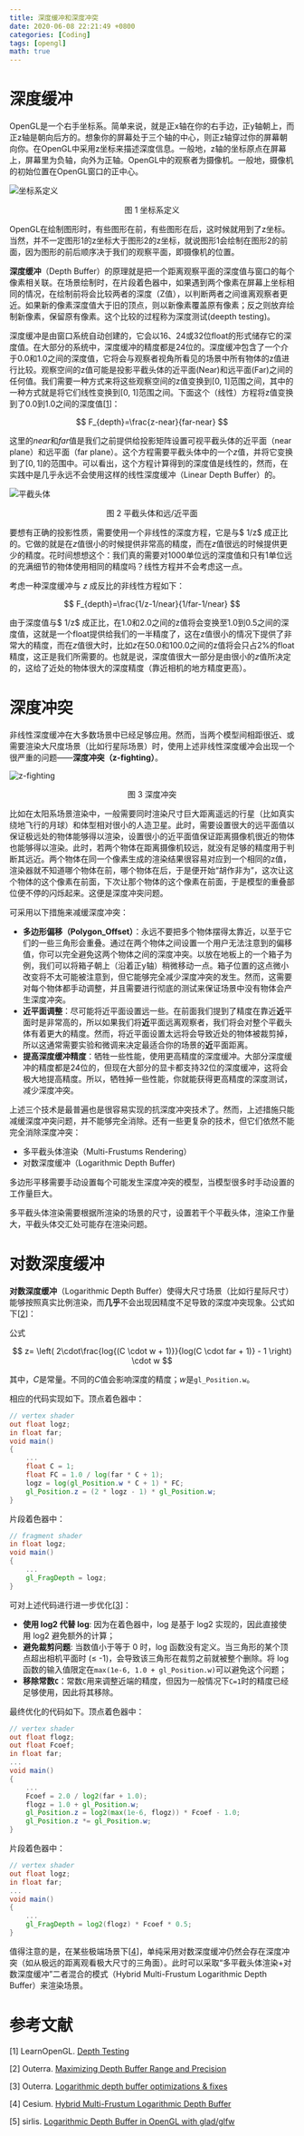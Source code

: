 ```yaml
---
title: 深度缓冲和深度冲突
date: 2020-06-08 22:21:49 +0800
categories: [Coding]
tags: [opengl]
math: true
---
```


<head>
    <script src="https://cdn.mathjax.org/mathjax/latest/MathJax.js?config=TeX-AMS-MML_HTMLorMML" type="text/javascript"></script>
    <script type="text/x-mathjax-config">
        MathJax.Hub.Config({
            tex2jax: {
            skipTags: ['script', 'noscript', 'style', 'textarea', 'pre'],
            inlineMath: [['$','$']]
            }
        });
    </script>
</head>

# 深度缓冲

OpenGL是一个右手坐标系。简单来说，就是正x轴在你的右手边，正y轴朝上，而正z轴是朝向后方的。想象你的屏幕处于三个轴的中心，则正z轴穿过你的屏幕朝向你。在OpenGL中采用z坐标来描述深度信息。一般地，z轴的坐标原点在屏幕上，屏幕里为负轴，向外为正轴。OpenGL中的观察者为摄像机。一般地，摄像机的初始位置在OpenGL窗口的正中心。

![坐标系定义](/assets/img/postsimg/20200608/coordinate_systems_right_handed.png)

<center>图 1 坐标系定义</center>

OpenGL在绘制图形时，有些图形在前，有些图形在后，这时候就用到了z坐标。当然，并不一定图形1的z坐标大于图形2的z坐标，就说图形1会绘制在图形2的前面，因为图形的前后顺序决于我们的观察平面，即摄像机的位置。

**深度缓冲**（Depth Buffer）的原理就是把一个距离观察平面的深度值与窗口的每个像素相关联。在场景绘制时，在片段着色器中，如果遇到两个像素在屏幕上坐标相同的情况，在绘制前将会比较两者的深度（Z值），以判断两者之间谁离观察者更近。如果新的像素深度值大于旧的顶点，则以新像素覆盖原有像素；反之则放弃绘制新像素，保留原有像素。这个比较的过程称为深度测试(deepth testing)。

深度缓冲是由窗口系统自动创建的，它会以16、24或32位float的形式储存它的深度值。在大部分的系统中，深度缓冲的精度都是24位的。深度缓冲包含了一个介于0.0和1.0之间的深度值，它将会与观察者视角所看见的场景中所有物体的z值进行比较。观察空间的z值可能是投影平截头体的近平面(Near)和远平面(Far)之间的任何值。我们需要一种方式来将这些观察空间的z值变换到[0, 1]范围之间，其中的一种方式就是将它们线性变换到[0, 1]范围之间。下面这个（线性）方程将z值变换到了0.0到1.0之间的深度值[[1](#ref1)]：

$$
F_{depth}=\frac{z-near}{far-near}
$$

这里的$near$和$far$值是我们之前提供给投影矩阵设置可视平截头体的近平面（near plane）和远平面（far plane）。这个方程需要平截头体中的一个$z$值，并将它变换到了$[0, 1]$的范围中。可以看出，这个方程计算得到的深度值是线性的，然而，在实践中是几乎永远不会使用这样的线性深度缓冲（Linear Depth Buffer）的。

![平截头体](/assets/img/postsimg/20200608/perspective_frustum.png)

<center>图 2 平截头体和远/近平面</center>

要想有正确的投影性质，需要使用一个非线性的深度方程，它是与$ 1/z$ 成正比的。它做的就是在$z$值很小的时候提供非常高的精度，而在$z$值很远的时候提供更少的精度。花时间想想这个：我们真的需要对1000单位远的深度值和只有1单位远的充满细节的物体使用相同的精度吗？线性方程并不会考虑这一点。

考虑一种深度缓冲与 $z$ 成反比的非线性方程如下：

$$
F_{depth}=\frac{1/z-1/near}{1/far-1/near}
$$

由于深度值与$ 1/z$ 成正比，在1.0和2.0之间的z值将会变换至1.0到0.5之间的深度值，这就是一个float提供给我们的一半精度了，这在z值很小的情况下提供了非常大的精度，而在$z$值很大时，比如$z$在50.0和100.0之间的z值将会只占2%的float精度，这正是我们所需要的。也就是说，深度值很大一部分是由很小的$z$值所决定的，这给了近处的物体很大的深度精度（靠近相机的地方精度更高）。

# 深度冲突

非线性深度缓冲在大多数场景中已经足够应用。然而，当两个模型间相距很近、或需要渲染大尺度场景（比如行星际场景）时，使用上述非线性深度缓冲会出现一个很严重的问题——**深度冲突（z-fighting）**。

![z-fighting](/assets/img/postsimg/20200608/z-fighting.jpg)

<center>图 3 深度冲突</center>

比如在太阳系场景渲染中，一般需要同时渲染尺寸巨大距离遥远的行星（比如真实绕地飞行的月球）和体型相对很小的人造卫星。此时，需要设置很大的远平面值以保证极远处的物体能够得以渲染，设置很小的近平面值保证距离摄像机很近的物体也能够得以渲染。此时，若两个物体在距离摄像机较远，就没有足够的精度用于判断其远近。两个物体在同一个像素生成的渲染结果很容易对应到一个相同的z值，渲染器就不知道哪个物体在前，哪个物体在后，于是便开始“胡作非为”，这次让这个物体的这个像素在前面，下次让那个物体的这个像素在前面，于是模型的重叠部位便不停的闪烁起来。这便是深度冲突问题。

可采用以下措施来减缓深度冲突：

* **多边形偏移（Polygon_Offset）**：永远不要把多个物体摆得太靠近，以至于它们的一些三角形会重叠。通过在两个物体之间设置一个用户无法注意到的偏移值，你可以完全避免这两个物体之间的深度冲突。以放在地板上的一个箱子为例，我们可以将箱子朝上（沿着正y轴）稍微移动一点。箱子位置的这点微小改变将不太可能被注意到，但它能够完全减少深度冲突的发生。然而，这需要对每个物体都手动调整，并且需要进行彻底的测试来保证场景中没有物体会产生深度冲突。
* **近平面调整**：尽可能将近平面设置远一些。在前面我们提到了精度在靠近**近**平面时是非常高的，所以如果我们将**近**平面远离观察者，我们将会对整个平截头体有着更大的精度。然而，将近平面设置太远将会导致近处的物体被裁剪掉，所以这通常需要实验和微调来决定最适合你的场景的**近**平面距离。
* **提高深度缓冲精度**：牺牲一些性能，使用更高精度的深度缓冲。大部分深度缓冲的精度都是24位的，但现在大部分的显卡都支持32位的深度缓冲，这将会极大地提高精度。所以，牺牲掉一些性能，你就能获得更高精度的深度测试，减少深度冲突。

上述三个技术是最普遍也是很容易实现的抗深度冲突技术了。然而，上述措施只能减缓深度冲突问题，并不能够完全消除。还有一些更复杂的技术，但它们依然不能完全消除深度冲突：

* 多平截头体渲染（Multi-Frustums Rendering）
* 对数深度缓冲（Logarithmic Depth Buffer)

多边形平移需要手动设置每个可能发生深度冲突的模型，当模型很多时手动设置的工作量巨大。

多平截头体渲染需要根据所渲染的场景的尺寸，设置若干个平截头体，渲染工作量大，平截头体交汇处可能存在渲染问题。

# 对数深度缓冲

**对数深度缓冲**（Logarithmic Depth Buffer）使得大尺寸场景（比如行星际尺寸）能够按照真实比例渲染，而**几乎**不会出现因精度不足导致的深度冲突现象。公式如下[[2](#ref2)]：

公式

$$
z= \left( 2\cdot\frac{log{(C \cdot w + 1)}}{log(C \cdot far + 1)} - 1 \right)  \cdot  w
$$

其中，$C$是常量。不同的$C$值会影响深度的精度；$w$是```gl_Position.w```。

相应的代码实现如下。顶点着色器中：

```glsl
// vertex shader
out float logz;
in float far;
void main()
{
    ...
    float C = 1;
    float FC = 1.0 / log(far * C + 1);
	logz = log(gl_Position.w * C + 1) * FC;
    gl_Position.z = (2 * logz - 1) * gl_Position.w;
}
```

片段着色器中：

```glsl
// fragment shader
in float logz;
void main()
{
    ...
    gl_FragDepth = logz;
}
```

可对上述代码进行进一步优化[[3](#ref3)]：

- **使用 log2 代替 log**: 因为在着色器中，log 是基于 log2 实现的，因此直接使用 log2 避免额外的计算；
- **避免裁剪问题**: 当数值小于等于 0 时，log 函数没有定义。当三角形的某个顶点超出相机平面时 (≤ -1)，会导致该三角形在裁剪之前就被整个删除。将 log 函数的输入值限定在```max(1e-6, 1.0 + gl_Position.w)```可以避免这个问题；
- **移除常数```C```**：常数```C```用来调整近端的精度，但因为一般情况下```C=1```时的精度已经足够使用，因此将其移除。

最终优化的代码如下。顶点着色器中：

```glsl
// vertex shader
out float flogz;
out float Fcoef;
in float far;
...
void main()
{
    ...
	Fcoef = 2.0 / log2(far + 1.0);
	flogz = 1.0 + gl_Position.w;
	gl_Position.z = log2(max(1e-6, flogz)) * Fcoef - 1.0;
	gl_Position.z *= gl_Position.w;
}
```

片段着色器中：

```glsl
// vertex shader
out float logz;
in float far;
...
void main()
{
    ...
    gl_FragDepth = log2(flogz) * Fcoef * 0.5;
}
```

值得注意的是，在某些极端场景下[[4](#ref4)]，单纯采用对数深度缓冲仍然会存在深度冲突（如从极远的距离观看极大尺寸的三角面）。此时可以采取“多平截头体渲染+对数深度缓冲”二者混合的模式（Hybrid Multi-Frustum Logarithmic Depth Buffer）来渲染场景。

# 参考文献

<span id="ref1">[1]</span>	LearnOpenGL. [Depth Testing](https://learnopengl-cn.github.io/04%20Advanced%20OpenGL/01%20Depth%20testing/)

<span id="ref2">[2]</span>	Outerra. [Maximizing Depth Buffer Range and Precision](https://outerra.blogspot.com/2012/11/maximizing-depth-buffer-range-and.html)

<span id="ref3">[3]</span>	Outerra. [Logarithmic depth buffer optimizations & fixes](https://outerra.blogspot.com/2013/07/logarithmic-depth-buffer-optimizations.html)

<span id="ref4">[4]</span>	Cesium. [Hybrid Multi-Frustum Logarithmic Depth Buffer](https://cesium.com/blog/2018/05/24/logarithmic-depth/)

[5]	sirlis. [Logarithmic Depth Buffer in OpenGL with glad/glfw](https://stackoverflow.com/questions/61967926/logarithmic-depth-buffer-in-opengl-with-glad-glfw)